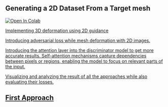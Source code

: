 <h2>Generating a 2D Dataset From a Target mesh</h2><a href= "https://colab.research.google.com/github/shahkarKhan24/Shape-Deformation-and-Pytorch3d/blob/main/Code.ipynb">   <img src="https://colab.research.google.com/assets/colab-badge.svg" alt="Open In Colab"/>

Implementing 3D deformation using 2D guidance

Introducing adversarial loss while mesh deformation with 2D images.

Introducing the attention layer into the discriminator model to get more accurate results. Self-attention mechanisms capture dependencies between pixels or regions, enabling the model to focus on relevant parts of the input.

Visualizing and analyzing the result of all the approaches while also evaluating their losses.

<h2>First Approach</h2>
